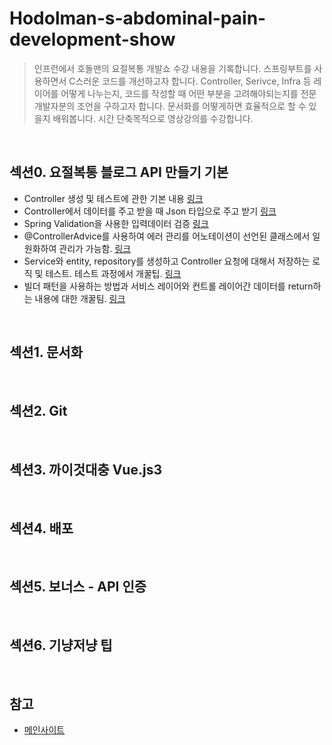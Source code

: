 # Hodolman-s-abdominal-pain-development-show

> 인프런에서 호돌맨의 요절복통 개발쇼 수강 내용을 기록합니다.
> 스프링부트를 사용하면서 C스러운 코드를 개선하고자 합니다.
> Controller, Serivce, Infra 등 레이어를 어떻게 나누는지, 코드를 작성할 때 어떤 부분을 고려해야되는지를 전문 개발자분의 조언을 구하고자 합니다.
> 문서화를 어떻게하면 효율적으로 할 수 있을지 배워봅니다.
> 시간 단축목적으로 영상강의를 수강합니다.


<br/>

##  섹션0. 요절복통 블로그 API 만들기 기본
- Controller 생성 및 테스트에 관한 기본 내용 [링크](https://github.com/t0e8r1r4y/Hodolman-s-abdominal-pain-development-show/pull/2)
- Controller에서 데이터를 주고 받을 때 Json 타입으로 주고 받기 [링크](https://github.com/t0e8r1r4y/Hodolman-s-abdominal-pain-development-show/pull/4)
- Spring Validation을 사용한 입력데이터 검증 [링크](https://github.com/t0e8r1r4y/Hodolman-s-abdominal-pain-development-show/pull/6)
- @ControllerAdvice를 사용하여 에러 관리를 어노테이션이 선언된 클래스에서 일원화하여 관리가 가능함. [링크](https://github.com/t0e8r1r4y/Hodolman-s-abdominal-pain-development-show/pull/8)
- Service와 entity, repository를 생성하고 Controller 요청에 대해서 저장하는 로직 및 테스트. 테스트 과정에서  개꿀팁. [링크](https://github.com/t0e8r1r4y/Hodolman-s-abdominal-pain-development-show/pull/10)
- 빌더 패턴을 사용하는 방법과 서비스 레이어와 컨트롤 레이어간 데이터를 return하는 내용에 대한 개꿀팀. [링크](https://github.com/t0e8r1r4y/Hodolman-s-abdominal-pain-development-show/pull/12)

<br/>

## 섹션1. 문서화

<br/>

## 섹션2. Git

<br/>

## 섹션3. 까이것대충 Vue.js3

<br/>


## 섹션4. 배포

<br/>

## 섹션5. 보너스 - API 인증

<br/>

## 섹션6. 기냥저냥 팁


<br/>

## 참고
- [메인사이트](https://www.inflearn.com/course/%ED%98%B8%EB%8F%8C%EB%A7%A8-%EC%9A%94%EC%A0%88%EB%B3%B5%ED%86%B5-%EA%B0%9C%EB%B0%9C%EC%87%BC#reviews)
